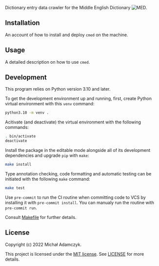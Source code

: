 Dictionary entry data crawler for the Middle English Dictionary
![MED](https://quod.lib.umich.edu/m/middle-english-dictionary/dictionary).


## Installation

An account of how to install and deploy `cmed` on the machine.


## Usage

A detailed description on how to use `cmed`.


## Development

This program relies on Python version 3.10 and later.

To get the development environment up and running, first, create Python virtual
environment with this `venv` command:

```sh
python3.10 -m venv .
```

Acitivate (and deactivate) the virtual environment with the following commands:

```sh
. bin/activate
deactivate
```

Install the package in the editable mode alongside all of its development
dependencies and upgrade `pip` with `make`:

```sh
make install
```

Type annotation checking, code formatting and automatic testing can be initiated
with the following `make` command:

```sh
make test
```

Use `pre-commit` to run the CI routine when committing code to VCS by
installing it with `pre-commit install`. You can manualy run the routine with
`pre-commit run`.

Consult [Makefile](Makefile) for further details.


## License

Copyright (c) 2022 Michał Adamczyk.

This project is licensed under the [MIT license](https://opensource.org/licenses/MIT).
See [LICENSE](LICENSE) for more details.
